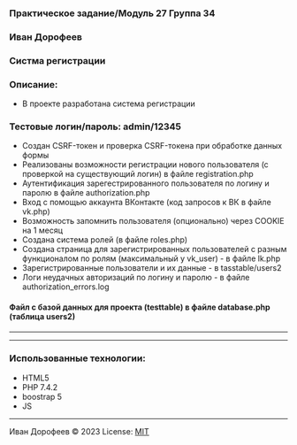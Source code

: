 ### Практическое задание/Модуль 27 Группа 34
### Иван Дорофеев
### Систма регистрации

### Описание:
+ В проекте разработана система регистрации 

### Тестовые логин/пароль: admin/12345

+ Создан CSRF-токен и проверка CSRF-токена при обработке данных формы
+ Реализованы возможности регистрации нового пользователя (с проверкой на существующий логин) в файле registration.php
+ Аутентификация зарегестрированного пользователя по логину и паролю в файле authorization.php
+ Вход с помощью аккаунта ВКонтакте  (код запросов к ВК в файле vk.php)
+ Возможность запомнить пользователя (опционально) через COOKIE на 1 месяц
+ Создана система ролей (в файле roles.php)
+ Создана страница для зарегистрированных пользователей с разным функционалом по ролям (максимальный у vk_user) - в файле lk.php
+ Зарегистрированные пользователи и их данные - в tasstable/users2
+ Логи неудачных авторизаций по логину и паролю - в файле authorization_errors.log

#### Файл с базой данных для проекта (testtable) в файле database.php (таблица users2)







---






---
### Использованные технологии:
+ HTML5
+ PHP 7.4.2
+ boostrap 5
+ JS






---
Иван Дорофеев &copy; 2023
License: [MIT](https://mit-license.org/)



